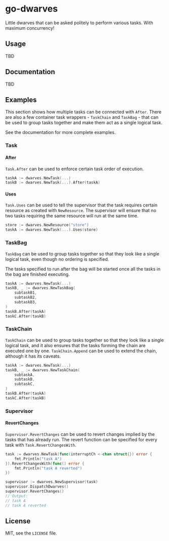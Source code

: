 # go-dwarves #

Little dwarves that can be asked politely to perform various tasks.
With maximum concurrency!

## Usage ##

TBD

## Documentation ###

TBD

## Examples ##

This section shows how multiple tasks can be connected with `After`. There are
also a few container task wrappers - `TaskChain` and `TaskBag` - that can be
used to group tasks together and make them act as a single logical task.

See the documentation for more complete examples.

### Task ###

#### After ####

`Task.After` can be used to enforce certain task order of execution.

```go
taskA := dwarves.NewTask(...)
taskB := dwarves.NewTask(...).After(taskA)
```

#### Uses ####

`Task.Uses` can be used to tell the supervisor that the task requires certain
resource as created with `NewResource`. The supervisor will ensure that no two
tasks requiring the same resource will run at the same time.

```go
store := dwarves.NewResource("store")
taskA := dwarves.NewTask(...).Uses(store)
```

### TaskBag ###

`TaskBag` can be used to group tasks together so that they look like a single
logical task, even though no ordering is specified.

The tasks specified to run after the bag will be started once all the tasks in
the bag are finished executing.

```go
taskA := dwarves.NewTask(...)
taskB, _ := dwarves.NewTaskBag(
    subtaskB1,
	subtaskB2,
	subtaskB3,
)
taskB.After(taskA)
taskC.After(taskB)
```

### TaskChain ###

`TaskChain` can be used to group tasks together so that they look like a single
logical task, and it also ensures that the tasks forming the chain are executed
one by one. `TaskChain.Append` can be used to extend the chain, although it has
its caveats.

```go
taskA := dwarves.NewTask(...)
taskB, _ := dwarves.NewTaskChain(
    subtaskA,
    subtaskB,
    subtaskC,
)
taskB.After(taskA)
taskC.After(taskB)
```

### Supervisor ###

#### RevertChanges ####

`Supervisor.RevertChanges` can be used to revert changes implied by the tasks
that has already run. The revert function can be specified for every task with
`Task.RevertChangesWith`.

```go
task := dwarves.NewTask(func(interruptCh <-chan struct{}) error {
    fmt.Println("task A")
}).RevertChangesWith(func() error {
    fmt.Println("task A reverted")
})

supervisor := dwarves.NewSupervisor(task)
supervisor.DispatchDwarves()
supervisor.RevertChanges()
// Output:
// task A
// task A reverted
```

## License ##

MIT, see the `LICENSE` file.
